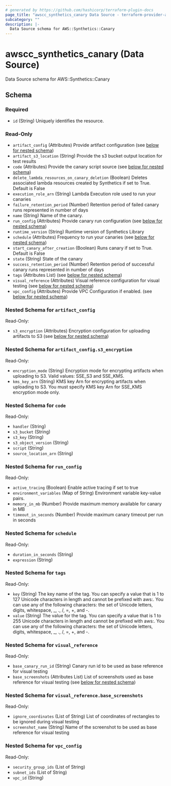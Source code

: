 ```yaml
---
# generated by https://github.com/hashicorp/terraform-plugin-docs
page_title: "awscc_synthetics_canary Data Source - terraform-provider-awscc"
subcategory: ""
description: |-
  Data Source schema for AWS::Synthetics::Canary
---
```


# awscc_synthetics_canary (Data Source)

Data Source schema for AWS::Synthetics::Canary



<!-- schema generated by tfplugindocs -->
## Schema

### Required

- `id` (String) Uniquely identifies the resource.

### Read-Only

- `artifact_config` (Attributes) Provide artifact configuration (see [below for nested schema](#nestedatt--artifact_config))
- `artifact_s3_location` (String) Provide the s3 bucket output location for test results
- `code` (Attributes) Provide the canary script source (see [below for nested schema](#nestedatt--code))
- `delete_lambda_resources_on_canary_deletion` (Boolean) Deletes associated lambda resources created by Synthetics if set to True. Default is False
- `execution_role_arn` (String) Lambda Execution role used to run your canaries
- `failure_retention_period` (Number) Retention period of failed canary runs represented in number of days
- `name` (String) Name of the canary.
- `run_config` (Attributes) Provide canary run configuration (see [below for nested schema](#nestedatt--run_config))
- `runtime_version` (String) Runtime version of Synthetics Library
- `schedule` (Attributes) Frequency to run your canaries (see [below for nested schema](#nestedatt--schedule))
- `start_canary_after_creation` (Boolean) Runs canary if set to True. Default is False
- `state` (String) State of the canary
- `success_retention_period` (Number) Retention period of successful canary runs represented in number of days
- `tags` (Attributes List) (see [below for nested schema](#nestedatt--tags))
- `visual_reference` (Attributes) Visual reference configuration for visual testing (see [below for nested schema](#nestedatt--visual_reference))
- `vpc_config` (Attributes) Provide VPC Configuration if enabled. (see [below for nested schema](#nestedatt--vpc_config))

<a id="nestedatt--artifact_config"></a>
### Nested Schema for `artifact_config`

Read-Only:

- `s3_encryption` (Attributes) Encryption configuration for uploading artifacts to S3 (see [below for nested schema](#nestedatt--artifact_config--s3_encryption))

<a id="nestedatt--artifact_config--s3_encryption"></a>
### Nested Schema for `artifact_config.s3_encryption`

Read-Only:

- `encryption_mode` (String) Encryption mode for encrypting artifacts when uploading to S3. Valid values: SSE_S3 and SSE_KMS.
- `kms_key_arn` (String) KMS key Arn for encrypting artifacts when uploading to S3. You must specify KMS key Arn for SSE_KMS encryption mode only.



<a id="nestedatt--code"></a>
### Nested Schema for `code`

Read-Only:

- `handler` (String)
- `s3_bucket` (String)
- `s3_key` (String)
- `s3_object_version` (String)
- `script` (String)
- `source_location_arn` (String)


<a id="nestedatt--run_config"></a>
### Nested Schema for `run_config`

Read-Only:

- `active_tracing` (Boolean) Enable active tracing if set to true
- `environment_variables` (Map of String) Environment variable key-value pairs.
- `memory_in_mb` (Number) Provide maximum memory available for canary in MB
- `timeout_in_seconds` (Number) Provide maximum canary timeout per run in seconds


<a id="nestedatt--schedule"></a>
### Nested Schema for `schedule`

Read-Only:

- `duration_in_seconds` (String)
- `expression` (String)


<a id="nestedatt--tags"></a>
### Nested Schema for `tags`

Read-Only:

- `key` (String) The key name of the tag. You can specify a value that is 1 to 127 Unicode characters in length and cannot be prefixed with aws:. You can use any of the following characters: the set of Unicode letters, digits, whitespace, _, ., /, =, +, and -.
- `value` (String) The value for the tag. You can specify a value that is 1 to 255 Unicode characters in length and cannot be prefixed with aws:. You can use any of the following characters: the set of Unicode letters, digits, whitespace, _, ., /, =, +, and -.


<a id="nestedatt--visual_reference"></a>
### Nested Schema for `visual_reference`

Read-Only:

- `base_canary_run_id` (String) Canary run id to be used as base reference for visual testing
- `base_screenshots` (Attributes List) List of screenshots used as base reference for visual testing (see [below for nested schema](#nestedatt--visual_reference--base_screenshots))

<a id="nestedatt--visual_reference--base_screenshots"></a>
### Nested Schema for `visual_reference.base_screenshots`

Read-Only:

- `ignore_coordinates` (List of String) List of coordinates of rectangles to be ignored during visual testing
- `screenshot_name` (String) Name of the screenshot to be used as base reference for visual testing



<a id="nestedatt--vpc_config"></a>
### Nested Schema for `vpc_config`

Read-Only:

- `security_group_ids` (List of String)
- `subnet_ids` (List of String)
- `vpc_id` (String)
